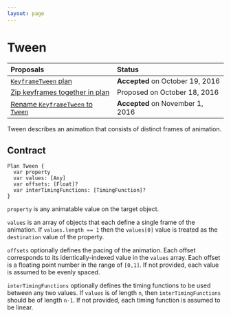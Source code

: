```yaml
---
layout: page
---
```


# Tween

| Proposals | Status |
|:------------------|:-------|
| [`KeyframeTween` plan](https://groups.google.com/forum/#!topic/material-motion/rkHX7O_UvyI) | **Accepted** on October 19, 2016 |
| [Zip keyframes together in plan](https://groups.google.com/forum/?utm_medium=email&utm_source=footer#!topic/material-motion/i1Etw3mOlzE) | Proposed on October 18, 2016 |
| [Rename `KeyframeTween` to `Tween`](https://groups.google.com/forum/?utm_medium=email&utm_source=footer#!topic/material-motion/fmk3ApBolkM) | **Accepted** on November 1, 2016 |

Tween describes an animation that consists of distinct frames of animation.

## Contract

```
Plan Tween {
  var property
  var values: [Any]
  var offsets: [Float]?
  var interTimingFunctions: [TimingFunction]?
}
```

`property` is any animatable value on the target object.

`values` is an array of objects that each define a single frame of the animation. If `values.length == 1` then the `values[0]` value is treated as the `destination` value of the property.

`offsets` optionally defines the pacing of the animation. Each offset corresponds to its identically-indexed value in the `values` array. Each offset is a floating point number in the range of `[0,1]`. If not provided, each value is assumed to be evenly spaced.

`interTimingFunctions` optionally defines the timing functions to be used between any two values. If `values` is of length `n`, then `interTimingFunctions` should be of length `n-1`. If not provided, each timing function is assumed to be linear.
